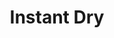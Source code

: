 ---
layout: product
title: "Instant Dry"
price: "1300" 
desc: "Superlepak"
img_path: "/assets/img/A.MIG-8046.webp"
brand: "AMMO"
available: true
special_offer: true
new: false
soon: false
cat: "070000"
subcat: "070100"
subsubcat: "070104"
sifra: "A.MIG-8046"
popular: false
---